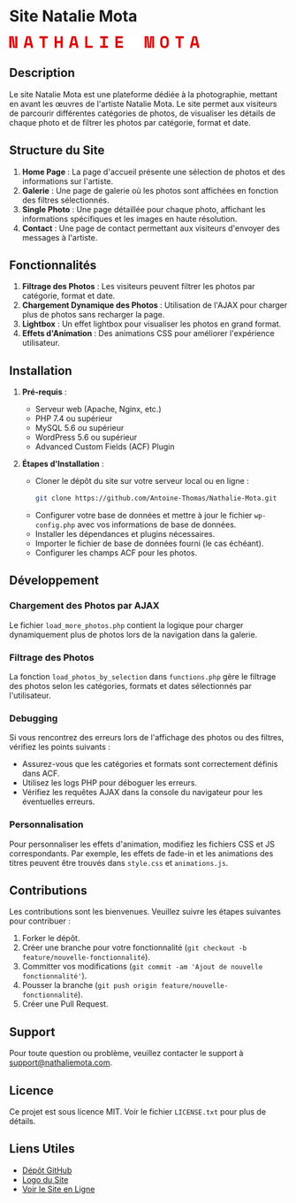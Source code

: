 # Site Natalie Mota

![Logo Natalie Mota](https://github.com/Antoine-Thomas/Nathalie-Mota/blob/main/images/logo_nathalie_mota.png)

## Description

Le site Natalie Mota est une plateforme dédiée à la photographie, mettant en avant les œuvres de l'artiste Natalie Mota. Le site permet aux visiteurs de parcourir différentes catégories de photos, de visualiser les détails de chaque photo et de filtrer les photos par catégorie, format et date.

## Structure du Site

1. **Home Page** : La page d'accueil présente une sélection de photos et des informations sur l'artiste.
2. **Galerie** : Une page de galerie où les photos sont affichées en fonction des filtres sélectionnés.
3. **Single Photo** : Une page détaillée pour chaque photo, affichant les informations spécifiques et les images en haute résolution.
4. **Contact** : Une page de contact permettant aux visiteurs d'envoyer des messages à l'artiste.

## Fonctionnalités

1. **Filtrage des Photos** : Les visiteurs peuvent filtrer les photos par catégorie, format et date.
2. **Chargement Dynamique des Photos** : Utilisation de l'AJAX pour charger plus de photos sans recharger la page.
3. **Lightbox** : Un effet lightbox pour visualiser les photos en grand format.
4. **Effets d'Animation** : Des animations CSS pour améliorer l'expérience utilisateur.

## Installation

1. **Pré-requis** :
   - Serveur web (Apache, Nginx, etc.)
   - PHP 7.4 ou supérieur
   - MySQL 5.6 ou supérieur
   - WordPress 5.6 ou supérieur
   - Advanced Custom Fields (ACF) Plugin

2. **Étapes d'Installation** :
   - Cloner le dépôt du site sur votre serveur local ou en ligne :
     ```sh
     git clone https://github.com/Antoine-Thomas/Nathalie-Mota.git
     ```
   - Configurer votre base de données et mettre à jour le fichier `wp-config.php` avec vos informations de base de données.
   - Installer les dépendances et plugins nécessaires.
   - Importer le fichier de base de données fourni (le cas échéant).
   - Configurer les champs ACF pour les photos.

## Développement

### Chargement des Photos par AJAX

Le fichier `load_more_photos.php` contient la logique pour charger dynamiquement plus de photos lors de la navigation dans la galerie.

### Filtrage des Photos

La fonction `load_photos_by_selection` dans `functions.php` gère le filtrage des photos selon les catégories, formats et dates sélectionnés par l'utilisateur.

### Debugging

Si vous rencontrez des erreurs lors de l'affichage des photos ou des filtres, vérifiez les points suivants :
- Assurez-vous que les catégories et formats sont correctement définis dans ACF.
- Utilisez les logs PHP pour déboguer les erreurs.
- Vérifiez les requêtes AJAX dans la console du navigateur pour les éventuelles erreurs.

### Personnalisation

Pour personnaliser les effets d'animation, modifiez les fichiers CSS et JS correspondants. Par exemple, les effets de fade-in et les animations des titres peuvent être trouvés dans `style.css` et `animations.js`.

## Contributions

Les contributions sont les bienvenues. Veuillez suivre les étapes suivantes pour contribuer :
1. Forker le dépôt.
2. Créer une branche pour votre fonctionnalité (`git checkout -b feature/nouvelle-fonctionnalité`).
3. Committer vos modifications (`git commit -am 'Ajout de nouvelle fonctionnalité'`).
4. Pousser la branche (`git push origin feature/nouvelle-fonctionnalité`).
5. Créer une Pull Request.

## Support

Pour toute question ou problème, veuillez contacter le support à support@nathaliemota.com.

## Licence

Ce projet est sous licence MIT. Voir le fichier `LICENSE.txt` pour plus de détails.

## Liens Utiles

- [Dépôt GitHub](https://github.com/Antoine-Thomas/Nathalie-Mota)
- [Logo du Site](https://github.com/Antoine-Thomas/Nathalie-Mota/blob/main/images/logo_nathalie_mota.png)
- [Voir le Site en Ligne](https://www.motaphoto.searching-murphy.com/)
